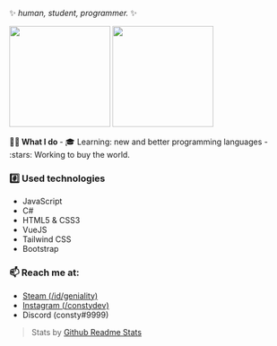 ✨ _human, student, programmer._ ✨
<p>  
<!-- GitHub Stats -->  
<img height="180em" src="https://github-readme-stats.vercel.app/api?username=constyy&include_all_commits=true&show_icons=true&hide_border=true&count_private=true&theme=gruvbox" />
<!-- Most Used Languages -->  
<img height="180em" src="https://github-readme-stats.vercel.app/api/top-langs/?username=constyy&include_all_commits=true&count_private=true&show_icons=true&hide_border=true&layout=compact&hide=lua&langs_count=8&theme=gruvbox"/>  
</p>  
<b> 👨‍💻 What I do </b>
- 🎓 Learning: new and better programming languages
- :stars: Working to buy the world.

### :hash: Used technologies
- JavaScript
- C#
- HTML5 & CSS3
- VueJS
- Tailwind CSS
- Bootstrap

### 📫 Reach me at:
- [Steam (/id/geniality)](https://steamcommunity.com/id/geniality/)
- [Instagram (/constydev)](https://instagram.com/constydev/)
- Discord (consty#9999)

> Stats by [Github Readme Stats](https://github.com/anuraghazra/github-readme-stats)
<!--
**constyy/constyy** is a ✨ _special_ ✨ repository because its `README.md` (this file) appears on your GitHub profile.

Here are some ideas to get you started:

- 🔭 I’m currently working on ...
- 🌱 I’m currently learning ...
- 👯 I’m looking to collaborate on ...
- 🤔 I’m looking for help with ...
- 💬 Ask me about ...
- 📫 How to reach me: ...
- 😄 Pronouns: ...
- ⚡ Fun fact: ...
-->
